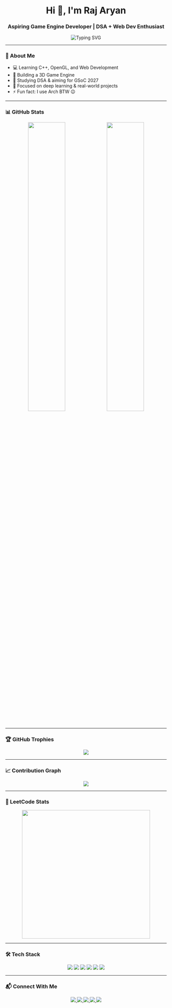 <h1 align="center">Hi 👋, I'm Raj Aryan</h1>
<h3 align="center">Aspiring Game Engine Developer | DSA + Web Dev Enthusiast</h3>

<p align="center">
  <img src="https://readme-typing-svg.demolab.com?font=Fira+Code&weight=600&size=24&pause=1000&color=00FFAA&center=true&vCenter=true&width=435&lines=I+build+3D+Engines+%F0%9F%94%8A;I+solve+DSA+problems+daily+%F0%9F%92%AF;I+contribute+to+Open+Source+%E2%9C%A8;I'm+learning+Web+Dev+%F0%9F%8C%90" alt="Typing SVG" />
</p>

---

### 🧠 About Me
- 💻 Learning C++, OpenGL, and Web Development  
- 🔭 Building a 3D Game Engine  
- 📘 Studying DSA & aiming for GSoC 2027  
- 🧠 Focused on deep learning & real-world projects  
- ⚡ Fun fact: I use Arch BTW 😉

---

### 📊 GitHub Stats
<p align="center">
  <img width="48%" src="https://github-readme-stats.vercel.app/api?username=rajaryan2233&show_icons=true&theme=radical&count_private=true" />
  <img width="48%" src="https://github-readme-streak-stats.herokuapp.com?user=rajaryan2233&theme=radical" />
</p>

---

### 🏆 GitHub Trophies
<p align="center">
  <img src="https://github-profile-trophy.vercel.app/?username=rajaryan2233&theme=darkhub&row=1&margin-w=10" />
</p>

---

### 📈 Contribution Graph
<p align="center">
  <img src="https://github-readme-activity-graph.vercel.app/graph?username=rajaryan2233&theme=react-dark" />
</p>

---

### 🧮 LeetCode Stats
<p align="center">
  <img src="https://leetcard.jacoblin.cool/rajaryan24?theme=dark&ext=activity" width="400"/>
</p>

---

### 🛠️ Tech Stack
<p align="center">
  <img src="https://img.shields.io/badge/C%2B%2B-00599C?style=for-the-badge&logo=c%2B%2B&logoColor=white"/>
  <img src="https://img.shields.io/badge/OpenGL-5586A4?style=for-the-badge&logo=opengl&logoColor=white"/>
  <img src="https://img.shields.io/badge/Linux-FCC624?style=for-the-badge&logo=linux&logoColor=black"/>
  <img src="https://img.shields.io/badge/HTML5-E34F26?style=for-the-badge&logo=html5&logoColor=white"/>
  <img src="https://img.shields.io/badge/CSS3-1572B6?style=for-the-badge&logo=css3&logoColor=white"/>
  <img src="https://img.shields.io/badge/JavaScript-yellow?style=for-the-badge&logo=javascript&logoColor=black"/>
</p>

---

### 📬 Connect With Me
<p align="center">
  <a href="mailto:rajaryan1492007@gmail.com" target="_blank">
    <img src="https://img.shields.io/badge/Gmail-D14836?style=for-the-badge&logo=gmail&logoColor=white" />
  </a>
  <a href="https://www.linkedin.com/in/raj-aryan-raj-aryan-110bb8344/" target="_blank">
    <img src="https://img.shields.io/badge/LinkedIn-0077B5?style=for-the-badge&logo=linkedin&logoColor=white" />
  </a>
  <a href="https://www.instagram.com/raj_aryan149/" target="_blank">
    <img src="https://img.shields.io/badge/Instagram-E4405F?style=for-the-badge&logo=instagram&logoColor=white" />
  </a>
  <a href="https://leetcode.com/rajaryan24/" target="_blank">
    <img src="https://img.shields.io/badge/LeetCode-FFA116?style=for-the-badge&logo=leetcode&logoColor=black" />
  </a>
  <a href="https://github.com/rajaryan2233" target="_blank">
    <img src="https://img.shields.io/badge/GitHub-181717?style=for-the-badge&logo=github&logoColor=white" />
  </a>
</p>

